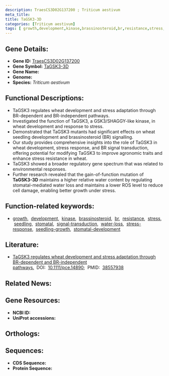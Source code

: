 ```yaml
---
description: TraesCS3D02G137200 ; Triticum aestivum
meta_title:
title: TaGSK3-3D
categories: [Triticum aestivum]
tags: [ growth,development,kinase,brassinosteroid,br,resistance,stress,seedling,stomatal,signal transduction,water loss,stress response,seedling growth,stomatal development ]
---
```


## Gene Details:
- **Gene ID:** [TraesCS3D02G137200]()
- **Gene Symbol:** <u>TaGSK3-3D</u>
- **Gene Name:** 
- **Genome:** []()
- **Species:** *Triticum aestivum*

## Functional Descriptions:
   - TaGSK3 regulates wheat development and stress adaptation through BR-dependent and BR-independent pathways.
   - Investigated the function of TaGSK3, a GSK3/SHAGGY-like kinase, in wheat development and response to stress.
   - Demonstrated that TaGSK3 mutants had significant effects on wheat seedling development and brassinosteroid (BR) signalling.
   - Our study provides comprehensive insights into the role of TaGSK3 in wheat development, stress response, and BR signal transduction, offering potential for modifying TaGSK3 to improve agronomic traits and enhance stress resistance in wheat.
   - TaGSK3 showed a broader regulatory gene spectrum that was related to environmental responses.
   - Further research revealed that the gain-of-function mutation of **TaGSK3-3D** maintains a higher relative water content by regulating stomatal-mediated water loss and maintains a lower ROS level to reduce cell damage, enabling better growth under stress.

## Function-related keywords:
   - [growth](/tags/growth/),&nbsp;&nbsp;[development](/tags/development/),&nbsp;&nbsp;[kinase](/tags/kinase/),&nbsp;&nbsp;[brassinosteroid](/tags/brassinosteroid/),&nbsp;&nbsp;[br](/tags/br/),&nbsp;&nbsp;[resistance](/tags/resistance/),&nbsp;&nbsp;[stress](/tags/stress/),&nbsp;&nbsp;[seedling](/tags/seedling/),&nbsp;&nbsp;[stomatal](/tags/stomatal/),&nbsp;&nbsp;[signal-transduction](/tags/signal-transduction/),&nbsp;&nbsp;[water-loss](/tags/water-loss/),&nbsp;&nbsp;[stress-response](/tags/stress-response/),&nbsp;&nbsp;[seedling-growth](/tags/seedling-growth/),&nbsp;&nbsp;[stomatal-development](/tags/stomatal-development/)

## Literature:
   - [TaGSK3 regulates wheat development and stress adaptation through BR-dependent and BR-independent pathways.](https://doi.org/10.1111/pce.14890)&nbsp;&nbsp;DOI:&nbsp;&nbsp;[10.1111/pce.14890](https://doi.org/10.1111/pce.14890);&nbsp;&nbsp;PMID:&nbsp;&nbsp;[38557938](https://pubmed.ncbi.nlm.nih.gov/38557938/)

## Related News:

## Gene Resources:
- **NCBI ID:**  [](https://www.ncbi.nlm.nih.gov/gene/?term=)
- **UniProt accessions:**  [](https://www.uniprot.org/uniprotkb//entry)

## Orthologs:

## Sequences:
- **CDS Sequence:**
- **Protein Sequence:**
